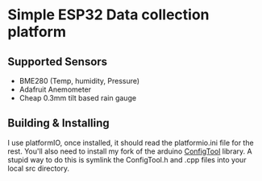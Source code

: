 # Simple ESP32 Data collection platform

## Supported Sensors

  - BME280 (Temp, humidity, Pressure)
  - Adafruit Anemometer
  - Cheap 0.3mm tilt based rain gauge


## Building & Installing

I use platformIO, once installed, it should read the platformio.ini file for the rest.
You'll also need to install my fork of the arduino [ConfigTool](https://github.com/infinite-tree/ConfigTool) library. A stupid way to do this is symlink the ConfigTool.h and .cpp files into your local src directory.

